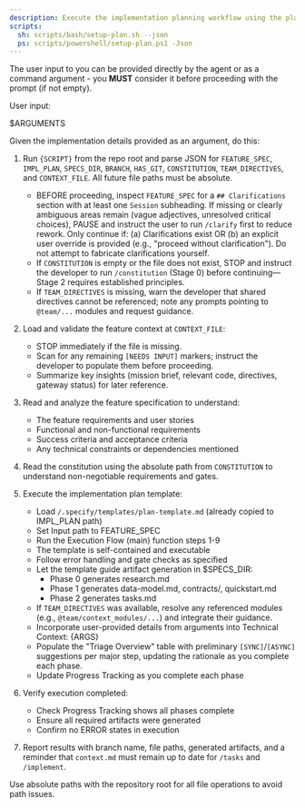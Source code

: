 ```yaml
---
description: Execute the implementation planning workflow using the plan template to generate design artifacts.
scripts:
  sh: scripts/bash/setup-plan.sh --json
  ps: scripts/powershell/setup-plan.ps1 -Json
---
```


The user input to you can be provided directly by the agent or as a command argument - you **MUST** consider it before proceeding with the prompt (if not empty).

User input:

$ARGUMENTS

Given the implementation details provided as an argument, do this:

1. Run `{SCRIPT}` from the repo root and parse JSON for `FEATURE_SPEC`, `IMPL_PLAN`, `SPECS_DIR`, `BRANCH`, `HAS_GIT`, `CONSTITUTION`, `TEAM_DIRECTIVES`, and `CONTEXT_FILE`. All future file paths must be absolute.
   - BEFORE proceeding, inspect `FEATURE_SPEC` for a `## Clarifications` section with at least one `Session` subheading. If missing or clearly ambiguous areas remain (vague adjectives, unresolved critical choices), PAUSE and instruct the user to run `/clarify` first to reduce rework. Only continue if: (a) Clarifications exist OR (b) an explicit user override is provided (e.g., "proceed without clarification"). Do not attempt to fabricate clarifications yourself.
   - If `CONSTITUTION` is empty or the file does not exist, STOP and instruct the developer to run `/constitution` (Stage 0) before continuing—Stage 2 requires established principles.
   - If `TEAM_DIRECTIVES` is missing, warn the developer that shared directives cannot be referenced; note any prompts pointing to `@team/...` modules and request guidance.
2. Load and validate the feature context at `CONTEXT_FILE`:
   - STOP immediately if the file is missing.
   - Scan for any remaining `[NEEDS INPUT]` markers; instruct the developer to populate them before proceeding.
   - Summarize key insights (mission brief, relevant code, directives, gateway status) for later reference.

3. Read and analyze the feature specification to understand:
   - The feature requirements and user stories
   - Functional and non-functional requirements
   - Success criteria and acceptance criteria
   - Any technical constraints or dependencies mentioned

4. Read the constitution using the absolute path from `CONSTITUTION` to understand non-negotiable requirements and gates.

5. Execute the implementation plan template:
   - Load `/.specify/templates/plan-template.md` (already copied to IMPL_PLAN path)
   - Set Input path to FEATURE_SPEC
   - Run the Execution Flow (main) function steps 1-9
   - The template is self-contained and executable
   - Follow error handling and gate checks as specified
   - Let the template guide artifact generation in $SPECS_DIR:
     * Phase 0 generates research.md
     * Phase 1 generates data-model.md, contracts/, quickstart.md
     * Phase 2 generates tasks.md
   - If `TEAM_DIRECTIVES` was available, resolve any referenced modules (e.g., `@team/context_modules/...`) and integrate their guidance.
   - Incorporate user-provided details from arguments into Technical Context: {ARGS}
   - Populate the "Triage Overview" table with preliminary `[SYNC]`/`[ASYNC]` suggestions per major step, updating the rationale as you complete each phase.
   - Update Progress Tracking as you complete each phase

6. Verify execution completed:
   - Check Progress Tracking shows all phases complete
   - Ensure all required artifacts were generated
   - Confirm no ERROR states in execution

7. Report results with branch name, file paths, generated artifacts, and a reminder that `context.md` must remain up to date for `/tasks` and `/implement`.

Use absolute paths with the repository root for all file operations to avoid path issues.
